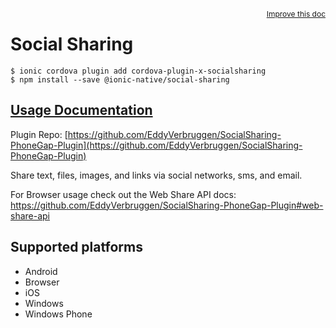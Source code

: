 <a style="float:right;font-size:12px;" href="http://github.com/ionic-team/ionic-native/edit/master/src/@ionic-native/plugins/social-sharing/index.ts#L1">
  Improve this doc
</a>

# Social Sharing

```
$ ionic cordova plugin add cordova-plugin-x-socialsharing
$ npm install --save @ionic-native/social-sharing
```

## [Usage Documentation](https://ionicframework.com/docs/native/social-sharing/)

Plugin Repo: [https://github.com/EddyVerbruggen/SocialSharing-PhoneGap-Plugin](https://github.com/EddyVerbruggen/SocialSharing-PhoneGap-Plugin)

Share text, files, images, and links via social networks, sms, and email.

For Browser usage check out the Web Share API docs: https://github.com/EddyVerbruggen/SocialSharing-PhoneGap-Plugin#web-share-api

## Supported platforms
- Android
- Browser
- iOS
- Windows
- Windows Phone




